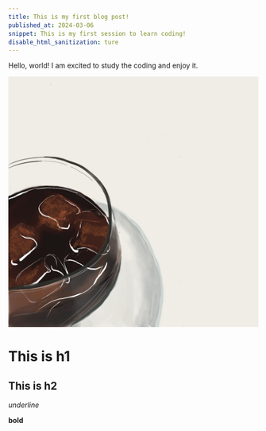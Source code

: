 ```yaml
---
title: This is my first blog post!
published_at: 2024-03-06
snippet: This is my first session to learn coding!
disable_html_sanitization: ture
---
```


Hello, world! I am excited to study the coding and enjoy it.

![a coffce draw in my spare time](/static/240306_first_post/cafe.jpg)

# This is h1

## This is h2

_underline_

**bold**
